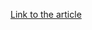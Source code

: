 [Link to the article](https://www.cisa.gov/news-events/alerts/2025/07/10/cisa-releases-thirteen-industrial-control-systems-advisories)
